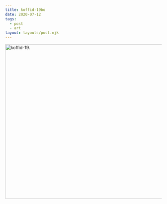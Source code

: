```yaml
---
title: koffid-19bo
date: 2020-07-12
tags:
  - post
  - art
layout: layouts/post.njk
---
```

<a href="/img/koffid-19/k19.png" target="_blank">
<img src="/img/koffid-19/koffid19.png" alt="koffid-19." style="width:810px;height:498px;">
</a>